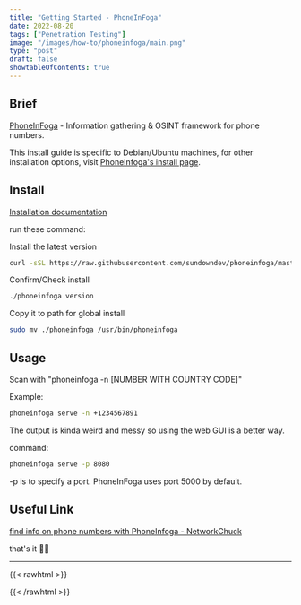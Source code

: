 ```yaml
---
title: "Getting Started - PhoneInFoga"
date: 2022-08-20
tags: ["Penetration Testing"]
image: "/images/how-to/phoneinfoga/main.png"
type: "post"
draft: false
showtableOfContents: true
---
```


## Brief

[PhoneInFoga](https://github.com/sundowndev/phoneinfoga) - Information gathering & OSINT framework for phone numbers.

This install guide is specific to Debian/Ubuntu machines, for other installation options, visit [PhoneInfoga's install page](https://sundowndev.github.io/phoneinfoga/getting-started/install/).

## Install 

[Installation documentation](https://sundowndev.github.io/phoneinfoga/getting-started/install/)

run these command: 

Install the latest version

```bash
curl -sSL https://raw.githubusercontent.com/sundowndev/phoneinfoga/master/support/scripts/install | bash
```
Confirm/Check install 

```bash
./phoneinfoga version
```

Copy it to path for global install

```bash
sudo mv ./phoneinfoga /usr/bin/phoneinfoga
```

## Usage 

Scan with "phoneinfoga -n [NUMBER WITH COUNTRY CODE]"

Example: 

```bash
phoneinfoga serve -n +1234567891
```
The output is kinda weird and messy so using the web GUI is a better way. 

command: 

```bash
phoneinfoga serve -p 8080
```
-p is to specify a port. PhoneInFoga uses port 5000 by default.

## Useful Link

[find info on phone numbers with PhoneInfoga - NetworkChuck](https://www.youtube.com/watch?v=6CnDdXVTxhU)

that's it ✌🏽

-------------------------------------------------------------
{{< rawhtml >}} 
<script src="https://utteranc.es/client.js"
        repo="mansoorbarri/website"
        issue-term="title"
        theme="dark-blue"
        crossorigin="anonymous"
        async>
</script>
{{< /rawhtml >}}